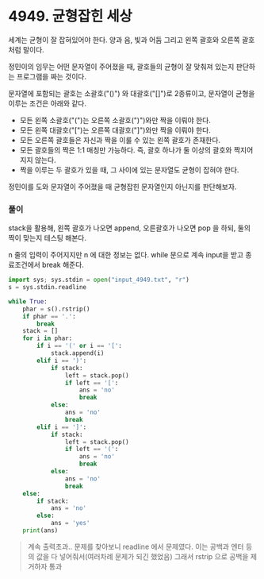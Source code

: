 # 4949. 균형잡힌 세상

세계는 균형이 잘 잡혀있어야 한다. 양과 음, 빛과 어둠 그리고 왼쪽 괄호와 오른쪽 괄호처럼 말이다.

정민이의 임무는 어떤 문자열이 주어졌을 때, 괄호들의 균형이 잘 맞춰져 있는지 판단하는 프로그램을 짜는 것이다.

문자열에 포함되는 괄호는 소괄호("()") 와 대괄호("[]")로 2종류이고, 문자열이 균형을 이루는 조건은 아래와 같다.

- 모든 왼쪽 소괄호("(")는 오른쪽 소괄호(")")와만 짝을 이뤄야 한다.
- 모든 왼쪽 대괄호("[")는 오른쪽 대괄호("]")와만 짝을 이뤄야 한다.
- 모든 오른쪽 괄호들은 자신과 짝을 이룰 수 있는 왼쪽 괄호가 존재한다.
- 모든 괄호들의 짝은 1:1 매칭만 가능하다. 즉, 괄호 하나가 둘 이상의 괄호와 짝지어지지 않는다.
- 짝을 이루는 두 괄호가 있을 때, 그 사이에 있는 문자열도 균형이 잡혀야 한다.

정민이를 도와 문자열이 주어졌을 때 균형잡힌 문자열인지 아닌지를 판단해보자.



### 풀이

stack을 활용해, 왼쪽 괄호가 나오면 append, 오른괄호가 나오면 pop 을 하되, 둘의 짝이 맞는지 테스팅 해본다. 

n 줄의 입력이 주어지지만 n 에 대한 정보는 없다. while 문으로 계속 input을 받고 종료조건에서 break 해준다.

```python
import sys; sys.stdin = open("input_4949.txt", "r")
s = sys.stdin.readline

while True:
    phar = s().rstrip()
    if phar == '.':
        break
    stack = []
    for i in phar:
        if i == '(' or i == '[':
            stack.append(i)
        elif i == ')':
            if stack:
                left = stack.pop()
                if left == '[':
                    ans = 'no'
                    break
            else:
                ans = 'no'
                break
        elif i == ']':
            if stack:
                left = stack.pop()
                if left == '(':
                    ans = 'no'
                    break
            else:
                ans = 'no'
                break
    else:
        if stack:
            ans = 'no'
        else:
            ans = 'yes'
    print(ans)

```

> 계속 출력초과.. 문제를 찾아보니 readline 에서 문제였다. 이는 공백과 엔터 등의 값을 다 넣어줘서(여러차례 문제가 되긴 했었음) 그래서 rstrip 으로 공백을 제거하자 통과